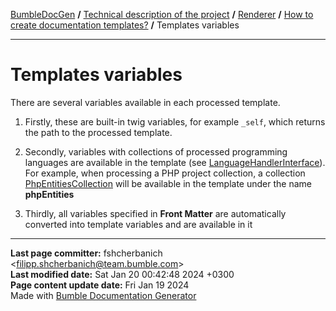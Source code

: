 [BumbleDocGen](../../../README.md) **/**
[Technical description of the project](../../readme.md) **/**
[Renderer](../readme.md) **/**
[How to create documentation templates?](readme.md) **/**
Templates variables

---


# Templates variables

There are several variables available in each processed template.

1) Firstly, these are built-in twig variables, for example `_self`, which returns the path to the processed template.

2) Secondly, variables with collections of processed programming languages are available in the template (see [LanguageHandlerInterface](classes/LanguageHandlerInterface.md)). For example, when processing a PHP project collection, a collection [PhpEntitiesCollection](classes/PhpEntitiesCollection.md) will be available in the template under the name <b>phpEntities</b>

3) Thirdly, all variables specified in **Front Matter** are automatically converted into template variables and are available in it


---

**Last page committer:** fshcherbanich &lt;filipp.shcherbanich@team.bumble.com&gt;<br>**Last modified date:**   Sat Jan 20 00:42:48 2024 +0300<br>**Page content update date:** Fri Jan 19 2024<br>Made with [Bumble Documentation Generator](https://github.com/bumble-tech/bumble-doc-gen/blob/master/docs/README.md)